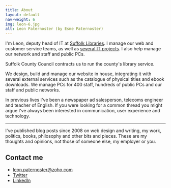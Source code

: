 ```yaml
---
title: About
layout: default
nav-weight: 6
img: leon-6.jpg
alt: Leon Paternoster (by Esme Paternoster)
---
```


I'm Leon, deputy head of IT at [Suffolk Libraries](https://www.suffolklibraries.co.uk). I manage our web and customer service teams, as well as [several IT projects](/2016/02/5-day-sprint-clear-left-self-service/). I also help manage our network and staff and public PCs.

Suffolk County Council contracts us to run the county's library service.

We design, build and manage our website in house, integrating it with several external services such as the catalogue of physical titles and ebook downloads. We manage PCs for 400 staff, hundreds of public PCs and our staff and public networks.

In previous lives I've been a newspaper ad salesperson, telecoms engineer and teacher of English. If you were looking for a common thread you might argue I've always been interested in communication, user experience and technology.

<hr>

I've published blog posts since 2008 on web design and writing, my work, politics, books, philosophy and other bits and pieces. These are my thoughts and opinions, not those of someone else, my employer or you.

## Contact me

- leon.paternoster@zoho.com
- [Twitter](https://twitter.com/leonpaternoster)
- [LinkedIn](https://uk.linkedin.com/in/leonpaternoster)
